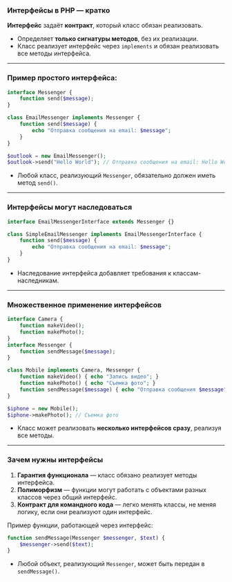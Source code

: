 ### Интерфейсы в PHP — кратко

**Интерфейс** задаёт **контракт**, который класс обязан реализовать.

- Определяет **только сигнатуры методов**, без их реализации.
- Класс реализует интерфейс через `implements` и обязан реализовать все методы интерфейса.

---

### Пример простого интерфейса:

```php
interface Messenger {
    function send($message);
}

class EmailMessenger implements Messenger {
    function send($message) {
        echo "Отправка сообщения на email: $message";
    }
}

$outlook = new EmailMessenger();
$outlook->send("Hello World"); // Отправка сообщения на email: Hello World
```

- Любой класс, реализующий `Messenger`, обязательно должен иметь метод `send()`.

---

### Интерфейсы могут наследоваться

```php
interface EmailMessengerInterface extends Messenger {}

class SimpleEmailMessenger implements EmailMessengerInterface {
    function send($message) {
        echo "Отправка сообщения на email: $message";
    }
}
```

- Наследование интерфейса добавляет требования к классам-наследникам.

---

### Множественное применение интерфейсов

```php
interface Camera {
    function makeVideo();
    function makePhoto();
}
interface Messenger {
    function sendMessage($message);
}

class Mobile implements Camera, Messenger {
    function makeVideo() { echo "Запись видео"; }
    function makePhoto() { echo "Съемка фото"; }
    function sendMessage($message) { echo "Отправка сообщения $message"; }
}

$iphone = new Mobile();
$iphone->makePhoto(); // Съемка фото
```

- Класс может реализовать **несколько интерфейсов сразу**, реализуя все методы.    

---

### Зачем нужны интерфейсы

1. **Гарантия функционала** — класс обязано реализует методы интерфейса.
2. **Полиморфизм** — функции могут работать с объектами разных классов через общий интерфейс.
3. **Контракт для командного кода** — легко менять классы, не меняя логику, если они реализуют один интерфейс.

Пример функции, работающей через интерфейс:

```php
function sendMessage(Messenger $messenger, $text) {
    $messenger->send($text);
}
```

- Любой объект, реализующий `Messenger`, может быть передан в `sendMessage()`.
